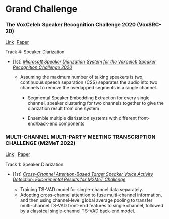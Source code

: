 # Grand Challenge  



### The VoxCeleb Speaker Recognition Challenge 2020 (VoxSRC-20) 

[Link](https://www.robots.ox.ac.uk/~vgg/data/voxceleb/competition2020.html) |[Paper](https://arxiv.org/abs/2012.06867)

Track 4: Speaker Diarization 

- [1st] [*Microsoft Speaker Diarization System for the Voxceleb Speaker Recognition Challenge 2020*](https://ieeexplore.ieee.org/document/9413832)

  - Assuming the maximum number of talking speakers is two, continuous speech separation (CSS) separates the audio into two channels to remove the overlapped segments in a single channel.
  
  
    - Segmental Speaker Embedding Extraction for every single channel, speaker clustering for two channels together to give the diarization result from one system
  
  
    - Ensemble multiple diarization systems with different front-end/back-end components
  



### MULTI-CHANNEL MULTI-PARTY MEETING TRANSCRIPTION CHALLENGE (M2MeT 2022)

[Link](https://www.alibabacloud.com/zh/m2met-alimeeting) | [Paper](https://arxiv.org/abs/2110.07393?spm=a3c0i.25445127.6216726530.1.c9821cc9MPPUjG&file=2110.07393)

Track 1: Speaker Diarization 

- [1st] [*Cross-Channel Attention-Based Target Speaker Voice Activity Detection: Experimental Results for M2MeT Challenge*](https://arxiv.org/abs/2202.02687)

  - Training TS-VAD model for single-channel data separately.
  - Adopting cross-channel attention to fuse multi-channel information, and then using channel-level global average pooling to transfer multi-channel TS-VAD front-end features to single channel, followed by a classical single-channel TS-VAD back-end model.

  

   



